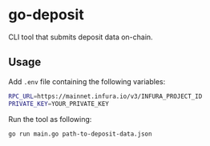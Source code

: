 # go-deposit

CLI tool that submits deposit data on-chain.

## Usage

Add `.env` file containing the following variables:

```sh
RPC_URL=https://mainnet.infura.io/v3/INFURA_PROJECT_ID
PRIVATE_KEY=YOUR_PRIVATE_KEY
```

Run the tool as following:

```sh
go run main.go path-to-deposit-data.json
```

